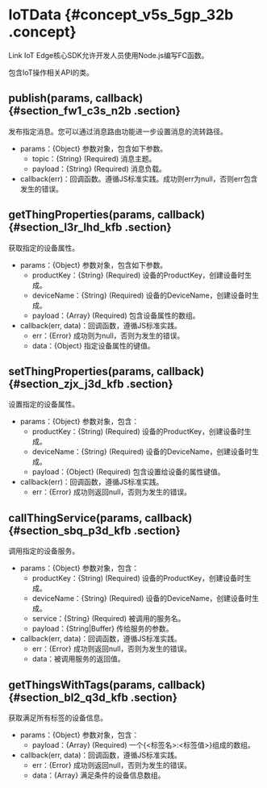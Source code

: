 # IoTData {#concept_v5s_5gp_32b .concept}

Link IoT Edge核心SDK允许开发人员使用Node.js编写FC函数。

包含IoT操作相关API的类。

## publish\(params, callback\) {#section_fw1_c3s_n2b .section}

发布指定消息。您可以通过消息路由功能进一步设置消息的流转路径。

-   params：\{Object\} 参数对象，包含如下参数。
    -   topic：\{String\} \(Required\) 消息主题。
    -   payload：\{String\} \(Required\) 消息负载。
-   callback\(err\)：回调函数。遵循JS标准实践。成功则err为null，否则err包含发生的错误。

## getThingProperties\(params, callback\) {#section_l3r_lhd_kfb .section}

获取指定的设备属性。

-   params：\{Object\} 参数对象，包含如下参数。
    -   productKey：\{String\} \(Required\) 设备的ProductKey，创建设备时生成。
    -   deviceName：\{String\} \(Required\) 设备的DeviceName，创建设备时生成。
    -   payload：\{Array\} \(Required\) 包含设备属性的数组。
-   callback\(err, data\)：回调函数，遵循JS标准实践。
    -   err：\{Error\} 成功则为null，否则为发生的错误。
    -   data：\{Object\} 指定设备属性的键值。

## setThingProperties\(params, callback\) {#section_zjx_j3d_kfb .section}

设置指定的设备属性。

-   params：\{Object\} 参数对象，包含：
    -   productKey：\{String\) \(Required\) 设备的ProductKey，创建设备时生成。
    -   deviceName：\{String\} \(Required\) 设备的DeviceName，创建设备时生成。
    -   payload：\{Object\} \(Required\) 包含设置给设备的属性键值。
-   callback\(err\)：回调函数，遵循JS标准实践。
    -   err：\{Error\} 成功则返回null，否则为发生的错误。

## callThingService\(params, callback\) {#section_sbq_p3d_kfb .section}

调用指定的设备服务。

-   params：\{Object\} 参数对象，包含：
    -   productKey：\{String\) \(Required\) 设备的ProductKey，创建设备时生成。
    -   deviceName：\{String\} \(Required\) 设备的DeviceName，创建设备时生成。
    -   service：\{String\} \(Required\) 被调用的服务名。
    -   payload：\{String|Buffer\} 传给服务的参数。
-   callback\(err, data\)：回调函数，遵循JS标准实践。
    -   err：\{Error\} 成功则返回null，否则为发生的错误。
    -   data：被调用服务的返回值。

## getThingsWithTags\(params, callback\) {#section_bl2_q3d_kfb .section}

获取满足所有标签的设备信息。

-   params：\{Object\} 参数对象，包含：
    -   payload：\{Array\} \(Required\) 一个\{<标签名\>:<标签值\>\}组成的数组。
-   callback\(err, data\)：回调函数，遵循JS标准实践。
    -   err：\{Error\} 成功则返回null，否则为发生的错误。
    -   data：\{Array\} 满足条件的设备信息数组。


